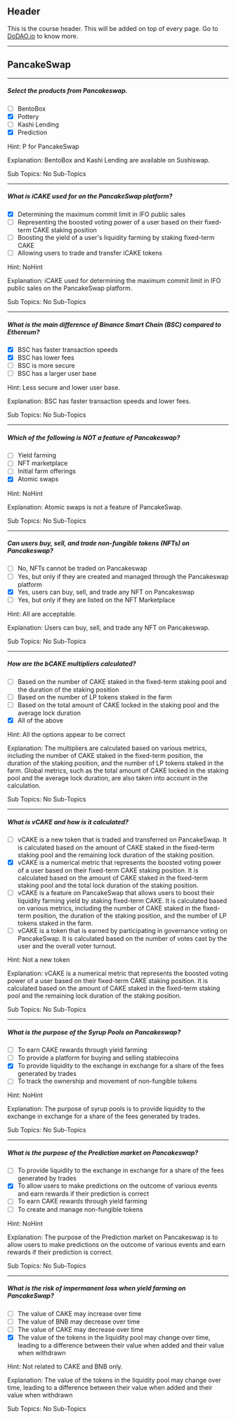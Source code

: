 ## Header
This is the course header. This will be added on top of every page. Go to [DoDAO.io](https://www.dodao.io) to know more.

 ---
 
 ## PancakeSwap
 
 
---

##### Select the products from Pancakeswap.  

- [ ]  BentoBox
- [x]  Pottery
- [ ]  Kashi Lending
- [x]  Prediction
  
Hint: P for PancakeSwap
         
Explanation: BentoBox and Kashi Lending are available on Sushiswap.

Sub Topics: No Sub-Topics
 

---

##### What is iCAKE used for on the PancakeSwap platform?  

- [x]  Determining the maximum commit limit in IFO public sales
- [ ]  Representing the boosted voting power of a user based on their fixed-term CAKE staking position
- [ ]  Boosting the yield of a user's liquidity farming by staking fixed-term CAKE
- [ ]  Allowing users to trade and transfer iCAKE tokens
  
Hint: NoHint
         
Explanation: iCAKE used for determining the maximum commit limit in IFO public sales on the PancakeSwap platform.

Sub Topics: No Sub-Topics
 

---

##### What is the main difference of Binance Smart Chain (BSC) compared to Ethereum?  

- [x]  BSC has faster transaction speeds
- [x]  BSC has lower fees
- [ ]  BSC is more secure
- [ ]  BSC has a larger user base
  
Hint: Less secure and lower user base.
         
Explanation: BSC has faster transaction speeds and lower fees.

Sub Topics: No Sub-Topics
 

---

##### Which of the following is NOT a feature of Pancakeswap?  

- [ ]  Yield farming
- [ ]  NFT marketplace
- [ ]  Initial farm offerings
- [x]  Atomic swaps
  
Hint: NoHint
         
Explanation: Atomic swaps is not a feature of PancakeSwap.

Sub Topics: No Sub-Topics
 

---

##### Can users buy, sell, and trade non-fungible tokens (NFTs) on Pancakeswap?  

- [ ]  No, NFTs cannot be traded on Pancakeswap
- [ ]  Yes, but only if they are created and managed through the Pancakeswap platform
- [x]  Yes, users can buy, sell, and trade any NFT on Pancakeswap
- [ ]  Yes, but only if they are listed on the NFT Marketplace
  
Hint: All are acceptable.
         
Explanation: Users can buy, sell, and trade any NFT on Pancakeswap.

Sub Topics: No Sub-Topics
 

---

##### How are the bCAKE multipliers calculated?  

- [ ]  Based on the number of CAKE staked in the fixed-term staking pool and the duration of the staking position
- [ ]  Based on the number of LP tokens staked in the farm
- [ ]  Based on the total amount of CAKE locked in the staking pool and the average lock duration
- [x]  All of the above
  
Hint: All the options appear to be correct
         
Explanation: The multipliers are calculated based on various metrics, including the number of CAKE staked in the fixed-term position, the duration of the staking position, and the number of LP tokens staked in the farm. Global metrics, such as the total amount of CAKE locked in the staking pool and the average lock duration, are also taken into account in the calculation.

Sub Topics: No Sub-Topics
 

---

##### What is vCAKE and how is it calculated?  

- [ ]  vCAKE is a new token that is traded and transferred on PancakeSwap. It is calculated based on the amount of CAKE staked in the fixed-term staking pool and the remaining lock duration of the staking position.
- [x]  vCAKE is a numerical metric that represents the boosted voting power of a user based on their fixed-term CAKE staking position. It is calculated based on the amount of CAKE staked in the fixed-term staking pool and the total lock duration of the staking position.
- [ ]  vCAKE is a feature on PancakeSwap that allows users to boost their liquidity farming yield by staking fixed-term CAKE. It is calculated based on various metrics, including the number of CAKE staked in the fixed-term position, the duration of the staking position, and the number of LP tokens staked in the farm.
- [ ]  vCAKE is a token that is earned by participating in governance voting on PancakeSwap. It is calculated based on the number of votes cast by the user and the overall voter turnout.
  
Hint: Not a new token
         
Explanation: vCAKE is a numerical metric that represents the boosted voting power of a user based on their fixed-term CAKE staking position. It is calculated based on the amount of CAKE staked in the fixed-term staking pool and the remaining lock duration of the staking position.

Sub Topics: No Sub-Topics
 

---

##### What is the purpose of the Syrup Pools on Pancakeswap?  

- [ ]  To earn CAKE rewards through yield farming
- [ ]  To provide a platform for buying and selling stablecoins
- [x]  To provide liquidity to the exchange in exchange for a share of the fees generated by trades
- [ ]  To track the ownership and movement of non-fungible tokens
  
Hint: NoHint
         
Explanation: The purpose of syrup pools is to provide liquidity to the exchange in exchange for a share of the fees generated by trades.

Sub Topics: No Sub-Topics
 

---

##### What is the purpose of the Prediction market on Pancakeswap?  

- [ ]  To provide liquidity to the exchange in exchange for a share of the fees generated by trades
- [x]  To allow users to make predictions on the outcome of various events and earn rewards if their prediction is correct
- [ ]  To earn CAKE rewards through yield farming
- [ ]  To create and manage non-fungible tokens
  
Hint: NoHint
         
Explanation: The purpose of the Prediction market on Pancakeswap is to allow users to make predictions on the outcome of various events and earn rewards if their prediction is correct.

Sub Topics: No Sub-Topics
 

---

##### What is the risk of impermanent loss when yield farming on PancakeSwap?  

- [ ]  The value of CAKE may increase over time
- [ ]  The value of BNB may decrease over time
- [ ]  The value of CAKE may decrease over time
- [x]  The value of the tokens in the liquidity pool may change over time, leading to a difference between their value when added and their value when withdrawn
  
Hint: Not related to CAKE and BNB only.
         
Explanation: The value of the tokens in the liquidity pool may change over time, leading to a difference between their value when added and their value when withdrawn

Sub Topics: No Sub-Topics
 
